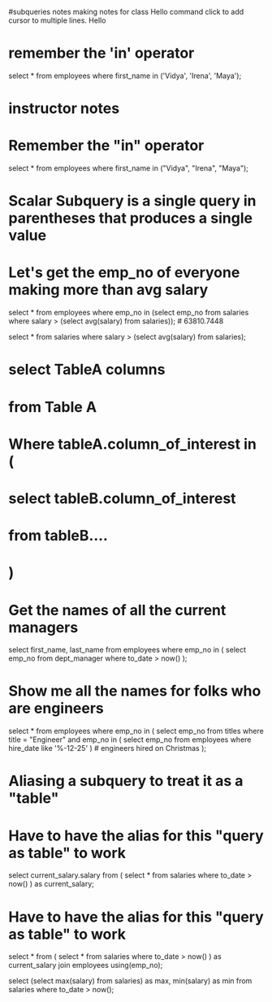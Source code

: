 #subqueries notes
making notes for class  Hello 
command click to add cursor to multiple lines. Hello 

# remember the 'in' operator
select *
from employees
where first_name in ('Vidya', 'Irena', 'Maya');

# instructor notes

# Remember the "in" operator
select *
from employees
where first_name in ("Vidya", "Irena", "Maya");

# Scalar Subquery is a single query in parentheses that produces a single value


# Let's get the emp_no of everyone making more than avg salary
select *
from employees
where emp_no in (select emp_no
from salaries
where salary > (select avg(salary) from salaries)); # 63810.7448

select *
from salaries
where salary > (select avg(salary) from salaries);

# select TableA columns
# from Table A 
# Where tableA.column_of_interest in (
#    select tableB.column_of_interest
#    from tableB....
# )

# Get the names of all the current managers
select first_name, last_name
from employees
where emp_no in (
   select emp_no
   from dept_manager
   where to_date > now()
);

# Show me all the names for folks who are engineers
select *
from employees
where emp_no in (
   select emp_no
      from titles
         where title = "Engineer"
           and emp_no in (
                select emp_no
                    from employees
                        where hire_date like '%-12-25'
            )     # engineers hired on Christmas
);



# Aliasing a subquery to treat it as a "table"
# Have to have the alias for this "query as table" to work
select current_salary.salary
from (
	select *
	from salaries
	where to_date > now()
) as current_salary;

# Have to have the alias for this "query as table" to work
select *
from (
	select *
	from salaries
	where to_date > now()
) as current_salary
join employees using(emp_no);


select (select max(salary) from salaries) as max, min(salary) as min
from salaries
where to_date > now();